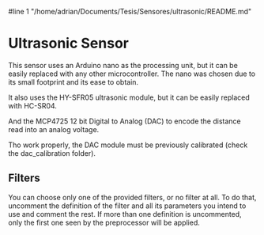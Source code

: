 #line 1 "/home/adrian/Documents/Tesis/Sensores/ultrasonic/README.md"
# Ultrasonic Sensor

This sensor uses an Arduino nano as the processing unit, but it can be easily replaced with any other microcontroller. The nano was chosen due to its small footprint and its ease to obtain.

It also uses the HY-SFR05 ultrasonic module, but it can be easily replaced with HC-SR04.

And the MCP4725 12 bit Digital to Analog (DAC) to encode the distance read into an analog voltage.

Tho work properly, the DAC module must be previously calibrated (check the dac_calibration folder).

## Filters

You can choose only one of the provided filters, or no filter at all. To do that, uncomment the definition of the filter and all its parameters you intend to use and comment the rest. If more than one definition is uncommented, only the first one seen by the preprocessor will be applied.
